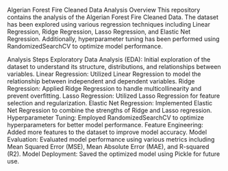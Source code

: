 Algerian Forest Fire Cleaned Data Analysis
Overview
This repository contains the analysis of the Algerian Forest Fire Cleaned Data. The dataset has been explored using various regression techniques including Linear Regression, Ridge Regression, Lasso Regression, and Elastic Net Regression. Additionally, hyperparameter tuning has been performed using RandomizedSearchCV to optimize model performance.

Analysis Steps
Exploratory Data Analysis (EDA): Initial exploration of the dataset to understand its structure, distributions, and relationships between variables.
Linear Regression: Utilized Linear Regression to model the relationship between independent and dependent variables.
Ridge Regression: Applied Ridge Regression to handle multicollinearity and prevent overfitting.
Lasso Regression: Utilized Lasso Regression for feature selection and regularization.
Elastic Net Regression: Implemented Elastic Net Regression to combine the strengths of Ridge and Lasso regression.
Hyperparameter Tuning: Employed RandomizedSearchCV to optimize hyperparameters for better model performance.
Feature Engineering: Added more features to the dataset to improve model accuracy.
Model Evaluation: Evaluated model performance using various metrics including Mean Squared Error (MSE), Mean Absolute Error (MAE), and R-squared (R2).
Model Deployment: Saved the optimized model using Pickle for future use.

